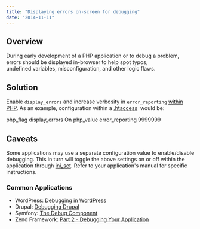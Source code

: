 ```yaml
---
title: "Displaying errors on-screen for debugging"
date: "2014-11-11"
---
```


## Overview

During early development of a PHP application or to debug a problem, errors should be displayed in-browser to help spot typos, undefined variables, misconfiguration, and other logic flaws.

## Solution

Enable `display_errors` and increase verbosity in `error_reporting` [within PHP](https://kb.apnscp.com/php/changing-php-settings/). As an example, configuration within a [.htaccess](https://kb.apnscp.com/guides/htaccess-guide/)  would be:

php\_flag display\_errors On
php\_value error\_reporting 9999999

## Caveats

Some applications may use a separate configuration value to enable/disable debugging. This in turn will toggle the above settings on or off within the application through [ini\_set](http://php.net/ini_set). Refer to your application's manual for specific instructions.

### Common Applications

- WordPress: [Debugging in WordPress](http://codex.wordpress.org/Debugging_in_WordPress)
- Drupal: [Debugging Drupal](http://ratatosk.net/drupal/tutorials/debugging-drupal.html)
- Symfony: [The Debug Component](http://symfony.com/doc/current/components/debug/introduction.html)
- Zend Framework: [Part 2 - Debugging Your Application](http://devzone.zend.com/1735/zend-framework-tutorial-series-part-2_debugging-your-application/)
